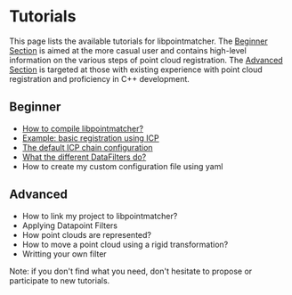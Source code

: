 Tutorials
=========

This page lists the available tutorials for libpointmatcher. The [Beginner Section](#beginner) is aimed at the more casual user and contains high-level information on the various steps of point cloud registration. The [Advanced Section](#advanced) is targeted at those with existing experience with point cloud registration and proficiency in C++ development.

Beginner<a name="beginner"></a>
---------

- [How to compile libpointmatcher?](Compilation.md)
- [Example: basic registration using ICP](BasicRegistration.md)
- [The default ICP chain configuration](DefaultICPConfig.md)
- [What the different DataFilters do?](Datafilters.md)
- How to create my custom configuration file using yaml

Advanced<a name="advanced"></a>
-------
- How to link my project to libpointmatcher?
- Applying Datapoint Filters
- How point clouds are represented?
- How to move a point cloud using a rigid transformation?
- Writting your own filter <!--- Samuel: have a look to http://docs.ros.org/groovy/api/libpointmatcher/html/ in the section Extending libpointmatcher-->


Note: if you don't find what you need, don't hesitate to propose or participate to new tutorials. 
